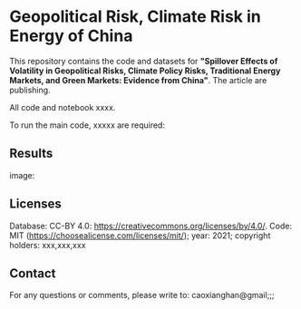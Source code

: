 # Geopolitical Risk, Climate Risk in Energy of China
This repository contains the code and datasets for **"Spillover Effects of Volatility in Geopolitical Risks, Climate Policy Risks, Traditional Energy Markets, and Green Markets: Evidence from China"**.  The article are publishing.

All code and notebook xxxx.

To run the main code, xxxxx are required:

## Results
image:

## Licenses
Database: CC-BY 4.0: https://creativecommons.org/licenses/by/4.0/. 
Code: MIT (https://choosealicense.com/licenses/mit/); year: 2021; copyright holders: xxx,xxx,xxx

## Contact
For any questions or comments, please write to: caoxianghan@gmail;;;